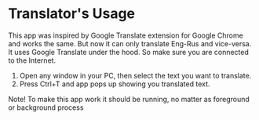 # Translator's Usage

This app was inspired by Google Translate extension for Google Chrome and works the same. But now it can only translate Eng-Rus and vice-versa. It uses Google Translate under the hood. So make sure you are connected to the Internet.

1. Open any window in your PC, then select the text you want to translate.
2. Press Ctrl+T and app pops up showing you translated text.

Note! To make this app work it should be running, no matter as foreground or background process
